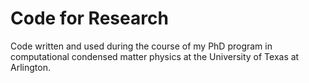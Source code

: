 # Code for Research

Code written and used during the course of my PhD program in computational condensed matter physics at the University of Texas at Arlington.
